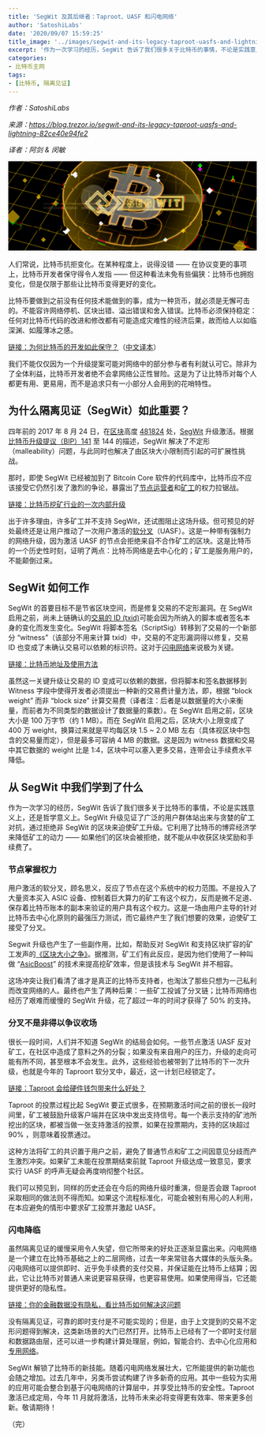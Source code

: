 ```yaml
---
title: 'SegWit 及其后继者：Taproot、UASF 和闪电网络'
author: 'SatoshiLabs'
date: '2020/09/07 15:59:25'
title_image: '../images/segwit-and-its-legacy-taproot-uasfs-and-lightning/29ce3aaaafb64ff783d31fe7d3265cc2.png'
excerpt: '作为一次学习的经历，SegWit 告诉了我们很多关于比特币的事情，不论是实践意义上，还是哲学意义上'
categories:
- 比特币主网
tags:
- [比特币, 隔离见证]
---
```


*作者：SatoshiLabs*

*来源：<https://blog.trezor.io/segwit-and-its-legacy-taproot-uasfs-and-lightning-82ce40e94fe2>*

*译者：阿剑 & 闵敏*


![1](../images/segwit-and-its-legacy-taproot-uasfs-and-lightning/29ce3aaaafb64ff783d31fe7d3265cc2.png)

人们常说，比特币抗拒变化。在某种程度上，说得没错 —— 在协议变更的事项上，比特币开发者保守得令人发指 —— 但这种看法未免有些偏狭：比特币也拥抱变化，但是仅限于那些让比特币变得更好的变化。

比特币要做到之前没有任何技术能做到的事，成为一种货币，就必须是无懈可击的。不能容许网络停机、区块出错、溢出错误和舍入错误。比特币必须保持稳定：任何对比特币代码的改进和修改都有可能造成灾难性的经济后果，故而给人以如临深渊、如履薄冰之感。

[链接：为何比特币的开发如此保守？](https://blog.trezor.io/why-is-bitcoin-development-so-conservative-a22d37765c5b)（[中文译本](https://ethfans.org/posts/why-is-bitcoin-development-so-conservativ)）

我们不能仅仅因为一个升级提案可能对网络中的部分参与者有利就认可它。除非为了全体利益，比特币开发者绝不会拿网络公正性冒险。这是为了让比特币对每个人都更有用、更易用，而不是追求只有一小部分人会用到的花哨特性。

## 为什么隔离见证（SegWit）如此重要？

四年前的 2017 年 8 月 24 日，在[区块](https://wiki.trezor.io/Block)高度 [481824](https://btc1.trezor.io/block/0000000000000000001c8018d9cb3b742ef25114f27563e3fc4a1902167f9893) 处，[SegWit](https://wiki.trezor.io/SegWit) 升级激活。根据[比特币升级提议（BIP）141](https://github.com/bitcoin/bips/blob/master/bip-0141.mediawiki) 至 144 的描述，SegWit 解决了不定形（malleability）问题，与此同时也解决了由区块大小限制而引起的可扩展性挑战。

那时，即使 SegWit 已经被加到了 Bitcoin Core 软件的代码库中，比特币应不应该接受它仍然引发了激烈的争论，暴露出了[节点运营者](https://wiki.trezor.io/Full_node)和[矿工](https://wiki.trezor.io/Miner)的权力拉锯战。

[链接：比特币挖矿行业的一次内部升级](https://blog.trezor.io/an-insider-update-on-the-bitcoin-mining-industry-b5fc020a3c1d)

出于许多理由，许多矿工并不支持 SegWit，还试图阻止这场升级。但可预见的好处最终还是让用户推动了一次用户激活的[软分叉](https://wiki.trezor.io/Soft_fork)（UASF）。这是一种带有强制力的网络升级，因为激活 UASF 的节点会拒绝来自不合作矿工的区块。这是比特币的一个历史性时刻，证明了两点：比特币网络是去中心化的；矿工是服务用户的，不能颠倒过来。

## SegWit 如何工作

SegWit 的首要目标不是节省区块空间，而是修复交易的不定形漏洞。在 SegWit 启用之前，尚未上链确认的[交易的 ID (txid)](https://wiki.trezor.io/Transaction_ID)可能会因为所纳入的脚本或者签名本身的变化而发生变化。SegWit 将脚本签名（ScriptSig）转移到了交易的一个新部分  “witness”（该部分不用来计算 txid）中，交易的不定形漏洞得以修复，交易 ID 也变成了未确认交易可以依赖的标识符。这对于[闪电网络](https://wiki.trezor.io/Lightning_network)来说极为关键。

[链接：比特币地址及使用方法](https://blog.trezor.io/bitcoin-addresses-and-how-to-use-them-35e7312098ff)

虽然这一关键升级让交易的 ID 变成可以依赖的数据，但将脚本和签名数据移到 Witness 字段中使得开发者必须提出一种新的交易费计量方法，即，根据 “block weight” 而非 “block size” 计算交易费（译者注：后者是以数据量的大小来衡量，而前者为不同类型的数据设计了数据量的乘数）。在 SegWit 启用之前，区块大小是 100 万字节（约 1 MB）。而在 SegWit 启用之后，区块大小上限变成了 400 万 weight，换算过来就是平均每区块 1.5 ~ 2.0 MB 左右（具体视区块中包含的交易量而定），但是最多可容纳 4 MB 的数据。这是因为 witness 数据和交易中其它数据的 weight 比是 1:4，区块中可以塞入更多交易，连带会让手续费水平降低。

## 从 SegWit 中我们学到了什么

作为一次学习的经历，SegWit 告诉了我们很多关于比特币的事情，不论是实践意义上，还是哲学意义上。SegWit 升级见证了广泛的用户群体站出来与贪婪的矿工对抗，通过拒绝非 SegWit 的区块来迫使矿工升级。它利用了比特币的博弈经济学来降低矿工的动力 —— 如果他们的区块会被拒绝，就不能从中收获区块奖励和手续费了。

### **节点掌握权力**

用户激活的软分叉，顾名思义，反应了节点在这个系统中的权力范围。不是投入了大量资本买入 ASIC 设备、控制着巨大算力的矿工有这个权力，反而是微不足道、保存着比特币账本的副本来验证的用户具有这个权力。这是一场由用户主导的针对比特币去中心化原则的最强压力测试，而它最终产生了我们想要的效果，迫使矿工接受了分叉。

Segwit 升级也产生了一些副作用，比如，帮助反对 SegWit 和支持区块扩容的矿工发声的[《区块大小之争》](https://blog.bitmex.com/the-blocksize-war-chapter-1-first-strike/)。据推测，矿工们有此反应，是因为他们使用了一种叫做 “[AsicBoost](https://bitcoinmagazine.com/business/breaking-down-bitcoins-asicboost-scandal-solutions)” 的技术来提高挖矿效率，但是该技术与 SegWit 并不相容。

这场冲突让我们看清了谁才是真正的比特币支持者，也淘汰了那些只想为一己私利而改变网络的人。最终也产生了两种后果：一些矿工投诚了分叉链；比特币网络也经历了艰难而缓慢的 SegWit 升级，花了超过一年的时间才获得了 50% 的支持。

### **分叉不是非得以争议收场**

很长一段时间，人们并不知道 SegWit 的结局会如何。一些节点激活 UASF 反对矿工，在社区中造成了意料之外的分裂；如果没有来自用户的压力，升级的走向可能有所不同，甚至根本不会发生。此外，这些经验也被带到了比特币的下一次升级，也就是今年的 Taproort 软分叉中，最近，这一计划已经锁定了。

[链接：Taproot 会给硬件钱包带来什么好处？](https://blog.trezor.io/how-taproot-will-benefit-hardware-wallets-fa43c0b6123e)

Taproot 的投票过程比起 SegWit 要正式很多，在预期激活时间之前的很长一段时间里，矿工被鼓励升级客户端并在区块中发出支持信号。每一个表示支持的矿池所挖出的区块，都被当做一张支持激活的投票，如果在投票期内，支持的区块超过 90% ，则意味着投票通过。

这种方法将矿工的共识置于用户之前，避免了普通节点和矿工之间因意见分歧而产生激烈冲突。如果矿工未能在投票期结束前就 Taproot 升级达成一致意见，要求实行 UASF 的呼声无疑会再度响彻整个社区。

我们可以预见到，同样的历史还会在今后的网络升级时重演，但是否会跟 Taproot 采取相同的做法则不得而知。如果这个流程标准化，可能会被别有用心的人利用，在本应避免的情形中要求矿工投票并激起 UASF。

### **闪电降临**

虽然隔离见证的缓慢采用令人失望，但它所带来的好处正逐渐显露出来。闪电网络是一个建立在比特币基础之上的二层网络，过去一年来常驻各大媒体的头版头条。闪电网络可以提供即时、近乎免手续费的支付交易，并保证能在比特币上结算；因此，它让比特币对普通人来说更容易获得，也更容易使用。如果使用得当，它还能提供更好的隐私性。

[链接：你的金融数据没有隐私，看比特币如何解决这问题](https://bitcoinmagazine.com/culture/financial-data-private-bitcoin-tips)

没有隔离见证，可靠的即时支付是不可能实现的；但是，由于上文提到的交易不定形问题得到解决，这类新场景的大门已然打开。比特币上已经有了一个即时支付层和数据路由层，还可以进一步构建计算处理层，例如，智能合约、去中心化应用和[专用网络](https://twitter.com/ImperviousAi/status/1428857277256142851)。

SegWit 解锁了比特币的新技能。随着闪电网络发展壮大，它所能提供的新功能也会随之增加。过去几年中，另类币尝试构建了许多新奇的应用。其中一些较为实用的应用可能会整合到基于闪电网络的计算层中，并享受比特币的安全性。Taproot  激活已成定局，今年 11 月就将激活，比特币未来必将变得更有效率、带来更多创新。敬请期待！

（完）

